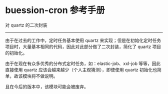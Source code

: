 # buession-cron 参考手册


对 quartz 的二次封装


---

由于在过去的工作中，定时任务基本使用 quartz 来实现；但是在初始化定时任务项目时，大量基本相同的代码，因此对此部分做了二次封装，简化了 quartz 项目的初始化。

由于在现在有众多优秀的分布式定时任务，如：elastic-job、xxl-job 等等，因此直接使用 quartz 应该会越来越少（个人主观猜测），即使使用 quartz 初始化也简单，故该模块将不做说明。

且在今后的版本中，该模块可能会被废弃。